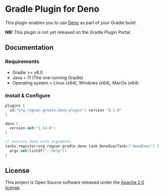# Gradle Plugin for Deno

This plugin enables you to use [Deno](https://deno.land/) as part of your Gradle build.

**NB!** This plugin is not yet released on the Gradle Plugin Portal.

## Documentation

### Requirements

- Gradle >= v6.0
- Java = 11 (The one running Gradle)
- Operating system = Linux (x64), Windows (x64), MacOs (x64)

### Install & Configure

```kotlin
plugins {
  id("org.rognan.gradle.deno-plugin") version "0.1.0"
}

deno {
  version.set("1.14.0")
}

// execute deno with arguments
tasks.register<org.rognan.gradle.deno.task.DenoExecTask>("denoExec") {
  args.set(listOf("--help"))
}
```

## License

This project is Open Source software released under the [Apache 2.0 license](https://www.apache.org/licenses/LICENSE-2.0.html).
